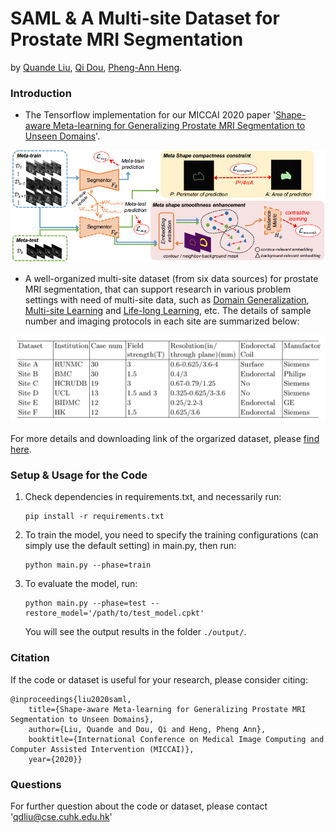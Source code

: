 # SAML & A Multi-site Dataset for Prostate MRI Segmentation
by [Quande Liu](https://github.com/liuquande), [Qi Dou](http://www.cse.cuhk.edu.hk/~qdou/), [Pheng-Ann Heng](http://www.cse.cuhk.edu.hk/~pheng/). 

### Introduction

* The Tensorflow implementation for our MICCAI 2020 paper '[Shape-aware Meta-learning for Generalizing Prostate MRI Segmentation to Unseen Domains](https://github.com/liuquande/SAML)'. 

<p align="center">
  <img src="saml.png"  width="700"/>
</p>

* A well-organized multi-site dataset (from six data sources) for prostate MRI segmentation, that can support research in various problem settings with need of multi-site data, such as [Domain Generalization](https://github.com/amber0309/Domain-generalization), [Multi-site Learning](https://arxiv.org/abs/2002.03366) and [Life-long Learning](https://arxiv.org/abs/1805.10170), etc. The details of sample number and imaging protocols in each site are summarized below:

<p align="center">
  <img src="protocol.png"  width="700"/>
</p>
  
  For more details and downloading link of the orgarized dataset, please [find here](https://liuquande.github.io/SAML/).
    
### Setup & Usage for the Code

1. Check dependencies in requirements.txt, and necessarily run:
   ```shell
   pip install -r requirements.txt
   ```
2. To train the model, you need to specify the training configurations (can simply use the default setting) in main.py, then run:
   ```shell
   python main.py --phase=train
   ```

2. To evaluate the model, run:
   ```shell
   python main.py --phase=test --restore_model='/path/to/test_model.cpkt'
   ```
   You will see the output results in the folder `./output/`.

### Citation
If the code or dataset is useful for your research, please consider citing:

```
@inproceedings{liu2020saml,
	title={Shape-aware Meta-learning for Generalizing Prostate MRI Segmentation to Unseen Domains},
	author={Liu, Quande and Dou, Qi and Heng, Pheng Ann},
	booktitle={International Conference on Medical Image Computing and Computer Assisted Intervention (MICCAI)},
	year={2020}}
```

### Questions

For further question about the code or dataset, please contact 'qdliu@cse.cuhk.edu.hk'
